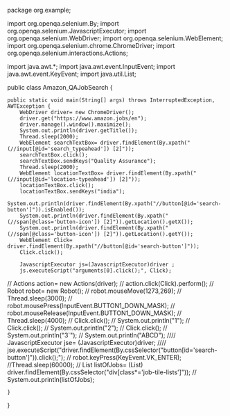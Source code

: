 package org.example;

import org.openqa.selenium.By;
import org.openqa.selenium.JavascriptExecutor;
import org.openqa.selenium.WebDriver;
import org.openqa.selenium.WebElement;
import org.openqa.selenium.chrome.ChromeDriver;
import org.openqa.selenium.interactions.Actions;

import java.awt.*;
import java.awt.event.InputEvent;
import java.awt.event.KeyEvent;
import java.util.List;

public class Amazon_QAJobSearch {

    public static void main(String[] args) throws InterruptedException, AWTException {
        WebDriver driver= new ChromeDriver();
        driver.get("https://www.amazon.jobs/en");
        driver.manage().window().maximize();
        System.out.println(driver.getTitle());
        Thread.sleep(2000);
        WebElement searchTextBox= driver.findElement(By.xpath("(//input[@id='search_typeahead']) [2]"));
        searchTextBox.click();
        searchTextBox.sendKeys("Quality Assurance");
        Thread.sleep(2000);
        WebElement locationTextBox= driver.findElement(By.xpath("(//input[@id='location-typeahead']) [2]"));
        locationTextBox.click();
        locationTextBox.sendKeys("india");
        System.out.println(driver.findElement(By.xpath("//button[@id='search-button']")).isEnabled());
        System.out.println(driver.findElement(By.xpath("(//span[@class='button-icon']) [2]")).getLocation().getX());
        System.out.println(driver.findElement(By.xpath("(//span[@class='button-icon']) [2]")).getLocation().getY());
        WebElement Click= driver.findElement(By.xpath("//button[@id='search-button']"));
        Click.click();

        JavascriptExecutor js=(JavascriptExecutor)driver ;
        js.executeScript("arguments[0].click();", Click);
//        Actions action= new Actions(driver);
//        action.click(Click).perform();
//        Robot robot= new Robot();
//        robot.mouseMove(1273,269);
//        Thread.sleep(3000);
//        robot.mousePress(InputEvent.BUTTON1_DOWN_MASK);
//        robot.mouseRelease(InputEvent.BUTTON1_DOWN_MASK);
//        Thread.sleep(4000);
//        Click.click();
//        System.out.println("1");
//        Click.click();
//        System.out.println("2");
//        Click.click();
//        System.out.println("3`");
//        System.out.println("ABCD");
////        JavascriptExecutor jse= (JavascriptExecutor)driver;
////        jse.executeScript("driver.findElement(By.cssSelector(\"button[id='search-button']\")).click();");
//        robot.keyPress(KeyEvent.VK_ENTER);
        //Thread.sleep(60000);
//        List<WebElement> listOfJobs= (List<WebElement>) driver.findElement(By.cssSelector("div[class*='job-tile-lists']"));
//        System.out.println(listOfJobs);

    }
}
